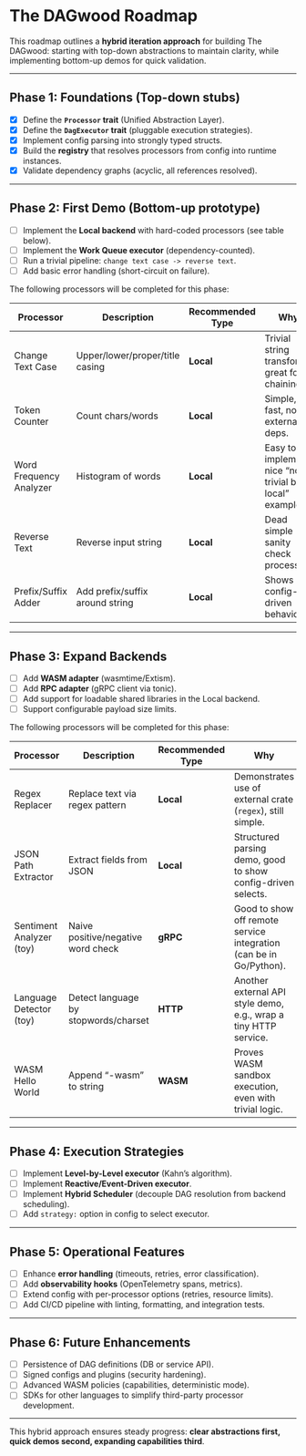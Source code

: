 # The DAGwood Roadmap

This roadmap outlines a **hybrid iteration approach** for building The DAGwood: starting with top-down abstractions to maintain clarity, while implementing bottom-up demos for quick validation.

---

## Phase 1: Foundations (Top-down stubs)

* [X] Define the **`Processor` trait** (Unified Abstraction Layer).
* [X] Define the **`DagExecutor` trait** (pluggable execution strategies).
* [X] Implement config parsing into strongly typed structs.
* [X] Build the **registry** that resolves processors from config into runtime instances.
* [X] Validate dependency graphs (acyclic, all references resolved).

---

## Phase 2: First Demo (Bottom-up prototype)

* [ ] Implement the **Local backend** with hard-coded processors (see table below).
* [ ] Implement the **Work Queue executor** (dependency-counted).
* [ ] Run a trivial pipeline: `change text case -> reverse text`.
* [ ] Add basic error handling (short-circuit on failure).

The following processors will be completed for this phase:

| Processor                | Description                          | Recommended Type | Why                                                                |
| ------------------------ | ------------------------------------ | ---------------- | ------------------------------------------------------------------ |
| Change Text Case         | Upper/lower/proper/title casing      | **Local**        | Trivial string transform, great for chaining.                      |
| Token Counter            | Count chars/words                    | **Local**        | Simple, fast, no external deps.                                    |
| Word Frequency Analyzer  | Histogram of words                   | **Local**        | Easy to implement, nice “non-trivial but local” example.           |
| Reverse Text             | Reverse input string                 | **Local**        | Dead simple sanity check processor.                                |
| Prefix/Suffix Adder      | Add prefix/suffix around string      | **Local**        | Shows off config-driven behavior.                                  |


---

## Phase 3: Expand Backends

* [ ] Add **WASM adapter** (wasmtime/Extism).
* [ ] Add **RPC adapter** (gRPC client via tonic).
* [ ] Add support for loadable shared libraries in the Local backend.
* [ ] Support configurable payload size limits.

The following processors will be completed for this phase:

| Processor                | Description                          | Recommended Type | Why                                                                |
| ------------------------ | ------------------------------------ | ---------------- | ------------------------------------------------------------------ |
| Regex Replacer           | Replace text via regex pattern       | **Local**        | Demonstrates use of external crate (`regex`), still simple.        |
| JSON Path Extractor      | Extract fields from JSON             | **Local**        | Structured parsing demo, good to show config-driven selects.       |
| Sentiment Analyzer (toy) | Naive positive/negative word check   | **gRPC**         | Good to show off remote service integration (can be in Go/Python). |
| Language Detector (toy)  | Detect language by stopwords/charset | **HTTP**         | Another external API style demo, e.g., wrap a tiny HTTP service.   |
| WASM Hello World         | Append “-wasm” to string             | **WASM**         | Proves WASM sandbox execution, even with trivial logic.            |

---

## Phase 4: Execution Strategies

* [ ] Implement **Level-by-Level executor** (Kahn’s algorithm).
* [ ] Implement **Reactive/Event-Driven executor**.
* [ ] Implement **Hybrid Scheduler** (decouple DAG resolution from backend scheduling).
* [ ] Add `strategy:` option in config to select executor.

---

## Phase 5: Operational Features

* [ ] Enhance **error handling** (timeouts, retries, error classification).
* [ ] Add **observability hooks** (OpenTelemetry spans, metrics).
* [ ] Extend config with per-processor options (retries, resource limits).
* [ ] Add CI/CD pipeline with linting, formatting, and integration tests.

---

## Phase 6: Future Enhancements

* [ ] Persistence of DAG definitions (DB or service API).
* [ ] Signed configs and plugins (security hardening).
* [ ] Advanced WASM policies (capabilities, deterministic mode).
* [ ] SDKs for other languages to simplify third-party processor development.

---

This hybrid approach ensures steady progress: **clear abstractions first, quick demos second, expanding capabilities third**.
